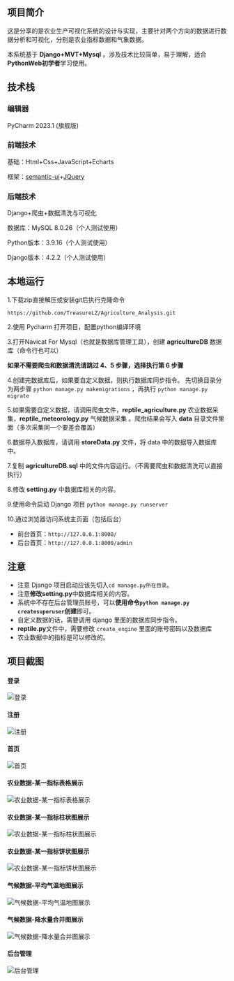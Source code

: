 ## 项目简介
这是分享的是农业生产可视化系统的设计与实现，主要针对两个方向的数据进行数据分析和可视化，分别是农业指标数据和气象数据。

本系统基于 **Django+MVT+Mysql** 。涉及技术比较简单，易于理解，适合**PythonWeb初学者**学习使用。

## 技术栈

### 编辑器

PyCharm  2023.1 (旗舰版)

### 前端技术

基础：Html+Css+JavaScript+Echarts

框架：[semantic-ui](https://semantic-ui.com/)+[JQuery](https://jquery.com/)

### 后端技术

Django+爬虫+数据清洗与可视化

数据库：MySQL 8.0.26（个人测试使用）

Python版本：3.9.16（个人测试使用）

Django版本：4.2.2（个人测试使用）

## 本地运行

1.下载zip直接解压或安装git后执行克隆命令

```https://github.com/TreasureLZ/Agriculture_Analysis.git```

2.使用 Pycharm 打开项目，配置python编译环境

3.打开Navicat For Mysql（也就是数据库管理工具），创建 **agricultureDB** 数据库（命令行也可以）

**如果不需要爬虫和数据清洗请跳过 4、5 步骤，选择执行第 6 步骤**

4.创建完数据库后，如果要自定义数据，则执行数据库同步指令。
先切换目录分为两步骤 `python manage.py makemigrations` ，再执行 `python manage.py migrate`

5.如果需要自定义数据，请调用爬虫文件，**reptile_agriculture.py** 农业数据采集，**reptile_meteorology.py** 气候数据采集 。爬虫结果会写入 **data** 目录文件里面（多次采集同一个要差会覆盖）

6.数据导入数据库，请调用 **storeData.py** 文件，将 data 中的数据导入数据库中。

7.复制 **agricultureDB.sql** 中的文件内容运行。（不需要爬虫和数据清洗可以直接执行）

8.修改 **setting.py** 中数据库相关的内容。

9.使用命令启动 Django 项目 `python manage.py runserver`

10.通过浏览器访问系统主页面（包括后台）

* 前台首页：`http://127.0.0.1:8000/`
* 后台首页：`http://127.0.0.1:8000/admin`

## 注意

* 注意 Django 项目启动应该先切入`cd manage.py所在目录`。
* 注意**修改setting.py**中数据库相关的内容。
* 系统中不存在后台管理员账号，可以**使用命令`python manage.py createsuperuser`创建**即可。
* 自定义数据的话，需要调用 django 里面的数据库同步指令。
* **reptile.py**文件中，需要修改 `create_engine` 里面的账号密码以及数据库
* 农业数据中的指标是可以修改的。

## 项目截图

#### 登录
![登录](https://github.com/TreasureLZ/Django_Collection/blob/main/Agriculture_Analysis/images/登录.jpg)
#### 注册
![注册](https://github.com/TreasureLZ/Django_Collection/blob/main/Agriculture_Analysis/images/注册.jpg)
#### 首页
![首页](https://github.com/TreasureLZ/Django_Collection/blob/main/Agriculture_Analysis/images/首页.jpg)
#### 农业数据-某一指标表格展示
![农业数据-某一指标表格展示](https://github.com/TreasureLZ/Django_Collection/blob/main/Agriculture_Analysis/images/农业数据-某一指标表格展示.jpg)
#### 农业数据-某一指标柱状图展示
![农业数据-某一指标柱状图展示](https://github.com/TreasureLZ/Django_Collection/blob/main/Agriculture_Analysis/images/农业数据-某一指标柱状图展示.jpg)
#### 农业数据-某一指标饼状图展示
![农业数据-某一指标饼状图展示](https://github.com/TreasureLZ/Django_Collection/blob/main/Agriculture_Analysis/images/农业数据-某一指标饼状图展示.jpg)
#### 气候数据-平均气温地图展示
![气候数据-平均气温地图展示](https://github.com/TreasureLZ/Django_Collection/blob/main/Agriculture_Analysis/images/气候数据-平均气温地图展示.jpg)
#### 气候数据-降水量合并图展示
![气候数据-降水量合并图展示](https://github.com/TreasureLZ/Django_Collection/blob/main/Agriculture_Analysis/images/气候数据-降水量合并图展示.jpg)
#### 后台管理
![后台管理](https://github.com/TreasureLZ/Django_Collection/blob/main/Agriculture_Analysis/images/后台管理.jpg)
